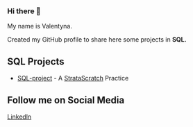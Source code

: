 ### Hi there 👋

My name is Valentyna. 

Created my GitHub profile to share here some projects in **SQL.**

## SQL Projects 
*   [SQL-project](https://github.com/ValentynaKucheriava/SQL-Project) \- A [StrataScratch](https://www.stratascratch.com/) Practice
  
## Follow me on Social Media 
[Linkedln](https://www.linkedin.com/in/valentyna-kucheriava/)

